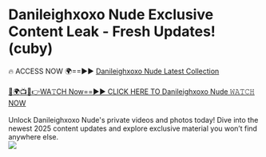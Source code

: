 # Danileighxoxo Nude Exclusive Content Leak - Fresh Updates! (cuby)

🔥 ACCESS NOW 🌍==►► <a href="https://tinyurl.com/yc657z5k" rel="nofollow">Danileighxoxo Nude Latest Collection</a>
<br><br>
[🔴🌍📺📱👉WA𝚃CH Now==►► CLICK HERE TO Danileighxoxo Nude 𝚆𝙰𝚃𝙲𝙷 NOW](https://tinyurl.com/yc657z5k)
<br><br>
Unlock Danileighxoxo Nude's private videos and photos today! Dive into the newest 2025 content updates and explore exclusive material you won’t find anywhere else.
<br>
<a href="https://tinyurl.com/yc657z5k" rel="nofollow" data-target="animated-image.originalLink"><img src="https://camo.githubusercontent.com/8a4f000d20f83aca3bf7ec5f350d767afa0574a8a352519fd8cfa583a6f93a33/68747470733a2f2f692e696d6775722e636f6d2f644a486b345a712e676966" data-canonical-src="https://i.imgur.com/dJHk4Zq.gif" style="max-width: 100%; display: inline-block;" data-target="animated-image.originalImage"></a>
<br>
